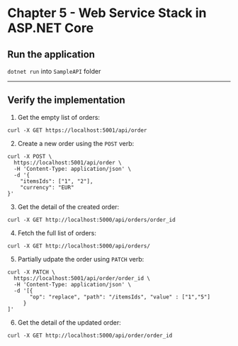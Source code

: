 # Chapter 5 - Web Service Stack in ASP.NET Core

## Run the application

`dotnet run` into `SampleAPI` folder

_________

## Verify the implementation

1. Get the empty list of orders:

```
curl -X GET https://localhost:5001/api/order
```

2. Create a new order using the `POST` verb:

```
curl -X POST \
  https://localhost:5001/api/order \
  -H 'Content-Type: application/json' \
  -d '{
	"itemsIds": ["1", "2"],
	"currency": "EUR"
}'
```

3. Get the detail of the created order:

```
curl -X GET http://localhost:5000/api/orders/order_id
```

4. Fetch the full list of orders:

```
curl -X GET http://localhost:5000/api/orders/
```

5. Partially udpate the order using `PATCH` verb:

```
curl -X PATCH \
  https://localhost:5001/api/order/order_id \
  -H 'Content-Type: application/json' \
  -d '[{
       "op": "replace", "path": "/itemsIds", "value" : ["1","5"]
     }
]'
```

6. Get the detail of the updated order:

```
curl -X GET http://localhost:5000/api/order/order_id
```
